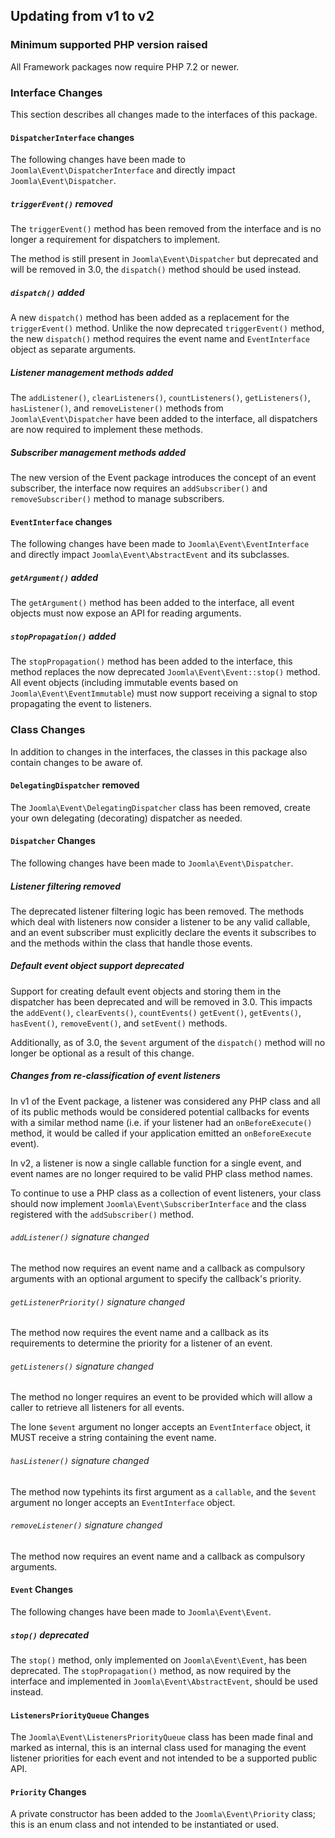 ## Updating from v1 to v2

### Minimum supported PHP version raised

All Framework packages now require PHP 7.2 or newer.

### Interface Changes

This section describes all changes made to the interfaces of this package.

#### `DispatcherInterface` changes

The following changes have been made to `Joomla\Event\DispatcherInterface` and directly impact `Joomla\Event\Dispatcher`.

##### `triggerEvent()` removed

The `triggerEvent()` method has been removed from the interface and is no longer a requirement for dispatchers to implement.

The method is still present in `Joomla\Event\Dispatcher` but deprecated and will be removed in 3.0, the `dispatch()` method should be used instead.

##### `dispatch()` added

A new `dispatch()` method has been added as a replacement for the `triggerEvent()` method. Unlike the now deprecated `triggerEvent()` method, the new `dispatch()` method requires the event name and `EventInterface` object as separate arguments.

##### Listener management methods added

The `addListener()`, `clearListeners()`, `countListeners()`, `getListeners()`, `hasListener()`, and `removeListener()` methods from `Joomla\Event\Dispatcher` have been added to the interface, all dispatchers are now required to implement these methods.

##### Subscriber management methods added

The new version of the Event package introduces the concept of an event subscriber, the interface now requires an `addSubscriber()` and `removeSubscriber()` method to manage subscribers.

#### `EventInterface` changes

The following changes have been made to `Joomla\Event\EventInterface` and directly impact `Joomla\Event\AbstractEvent` and its subclasses.

##### `getArgument()` added

The `getArgument()` method has been added to the interface, all event objects must now expose an API for reading arguments.

##### `stopPropagation()` added

The `stopPropagation()` method has been added to the interface, this method replaces the now deprecated `Joomla\Event\Event::stop()` method. All event objects (including immutable events based on `Joomla\Event\EventImmutable`) must now support receiving a signal to stop propagating the event to listeners.

### Class Changes

In addition to changes in the interfaces, the classes in this package also contain changes to be aware of.

#### `DelegatingDispatcher` removed

The `Joomla\Event\DelegatingDispatcher` class has been removed, create your own delegating (decorating) dispatcher as needed.

#### `Dispatcher` Changes

The following changes have been made to `Joomla\Event\Dispatcher`.

##### Listener filtering removed

The deprecated listener filtering logic has been removed. The methods which deal with listeners now consider a listener to be any valid callable, and an event subscriber must explicitly declare the events it subscribes to and the methods within the class that handle those events.

##### Default event object support deprecated

Support for creating default event objects and storing them in the dispatcher has been deprecated and will be removed in 3.0. This impacts the `addEvent()`, `clearEvents()`, `countEvents()` `getEvent()`, `getEvents()`, `hasEvent()`, `removeEvent()`, and `setEvent()` methods.

Additionally, as of 3.0, the `$event` argument of the `dispatch()` method will no longer be optional as a result of this change.

##### Changes from re-classification of event listeners

In v1 of the Event package, a listener was considered any PHP class and all of its public methods would be considered potential callbacks for events with a similar method name (i.e. if your listener had an `onBeforeExecute()` method, it would be called if your application emitted an `onBeforeExecute` event).

In v2, a listener is now a single callable function for a single event, and event names are no longer required to be valid PHP class method names.

To continue to use a PHP class as a collection of event listeners, your class should now implement `Joomla\Event\SubscriberInterface` and the class registered with the `addSubscriber()` method.

###### `addListener()` signature changed

The method now requires an event name and a callback as compulsory arguments with an optional argument to specify the callback's priority.

###### `getListenerPriority()` signature changed

The method now requires the event name and a callback as its requirements to determine the priority for a listener of an event.

###### `getListeners()` signature changed

The method no longer requires an event to be provided which will allow a caller to retrieve all listeners for all events.

The lone `$event` argument no longer accepts an `EventInterface` object, it MUST receive a string containing the event name.

###### `hasListener()` signature changed

The method now typehints its first argument as a `callable`, and the `$event` argument no longer accepts an `EventInterface` object.

###### `removeListener()` signature changed

The method now requires an event name and a callback as compulsory arguments.

#### `Event` Changes

The following changes have been made to `Joomla\Event\Event`.

##### `stop()` deprecated

The `stop()` method, only implemented on `Joomla\Event\Event`, has been deprecated. The `stopPropagation()` method, as now required by the interface and implemented in `Joomla\Event\AbstractEvent`, should be used instead.

#### `ListenersPriorityQueue` Changes

The `Joomla\Event\ListenersPriorityQueue` class has been made final and marked as internal, this is an internal class used for managing the event listener priorities for each event and not intended to be a supported public API.

#### `Priority` Changes

A private constructor has been added to the `Joomla\Event\Priority` class; this is an enum class and not intended to be instantiated or used.
